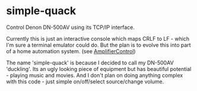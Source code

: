 # simple-quack
Control Denon DN-500AV using its TCP/IP interface.

Currently this is just an interactive console which maps CRLF to LF - which I'm sure a terminal emulator could do. But the plan is to evolve this into part of a home automation system. (see [AmplifierControl](https://github.com/JoachimC/AmplifierControl))

The name 'simple-quack' is because I decided to call my DN-500AV 'duckling'. Its an ugly looking piece of equipment but has beautiful potential - playing music and movies. And I don't plan on doing anything complex with this code - just simple on/off/select source/change volume.
